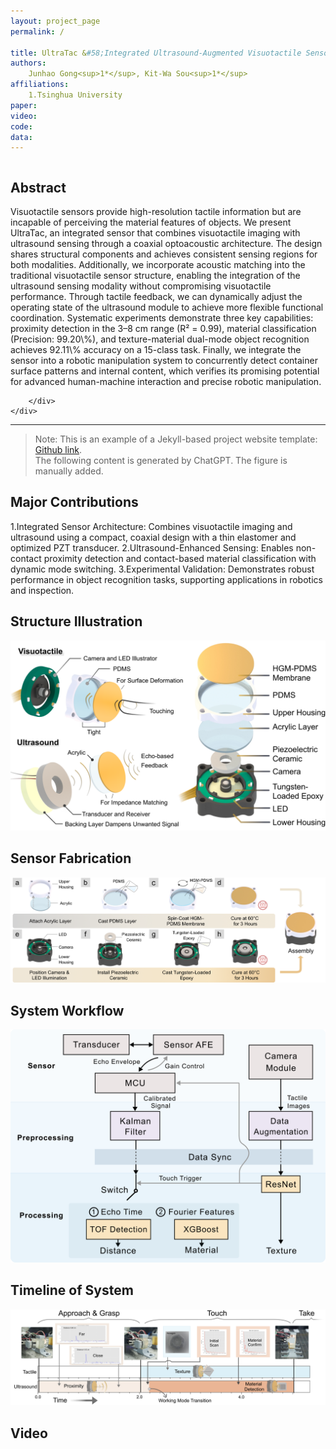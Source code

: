 ```yaml
---
layout: project_page
permalink: /

title: UltraTac &#58;Integrated Ultrasound-Augmented Visuotactile Sensor for Enhanced Robotic Perception
authors:
    Junhao Gong<sup>1*</sup>, Kit-Wa Sou<sup>1*</sup>
affiliations:
    1.Tsinghua University
paper: 
video: 
code: 
data: 
---
```


<!-- Using HTML to center the abstract -->
<div class="columns is-centered has-text-centered">
    <div class="column is-four-fifths">
        <h2>Abstract</h2>
        <div class="content has-text-justified">
Visuotactile sensors provide high-resolution tactile information but are incapable of perceiving the material features of objects. We present UltraTac, an integrated sensor that combines visuotactile imaging with ultrasound sensing through a coaxial optoacoustic architecture. The design shares structural components and achieves consistent sensing regions for both modalities. Additionally, we incorporate acoustic matching into the traditional visuotactile sensor structure, enabling the integration of the ultrasound sensing modality without compromising visuotactile performance. Through tactile feedback, we can dynamically adjust the operating state of the ultrasound module to achieve more flexible functional coordination. Systematic experiments demonstrate three key capabilities: proximity detection in the 3–8 cm range (R² = 0.99), material classification (Precision: 99.20\%), and texture-material dual-mode object recognition achieves 92.11\% accuracy on a 15-class task. Finally, we integrate the sensor into a robotic manipulation system to concurrently detect container surface patterns and internal content, which verifies its promising potential for advanced human-machine interaction and precise robotic manipulation.

        </div>
    </div>
</div>

---

> Note: This is an example of a Jekyll-based project website template: [Github link](https://github.com/shunzh/project_website).\
> The following content is generated by ChatGPT. The figure is manually added.

## Major Contributions
1.Integrated Sensor Architecture: Combines visuotactile imaging and ultrasound using a compact, coaxial design with a thin elastomer and optimized PZT transducer.
2.Ultrasound-Enhanced Sensing: Enables non-contact proximity detection and contact-based material classification with dynamic mode switching.
3.Experimental Validation: Demonstrates robust performance in object recognition tasks, supporting applications in robotics and inspection.

## Structure Illustration
![FigStructure](/static/image/FigStructure.png)






## Sensor Fabrication
![Fabrication](/static/image/FigureFra.png)






## System Workflow
![Fabrication](/static/image/FigWorkflow.png)






## Timeline of System
![FigApplication3](/static/image/FigApplication3.png)





## Video


<!-- ## Background
The paper "On Computable Numbers, with an Application to the Entscheidungsproblem" was published by Alan Turing in 1936. In this groundbreaking paper, Turing introduced the concept of a universal computing machine, now known as the Turing machine.

## Objective
Turing's main objective in this paper was to investigate the notion of computability and its relation to the Entscheidungsproblem (the decision problem), which is concerned with determining whether a given mathematical statement is provable or not.


## Key Ideas
1. Turing first presented the concept of a "computable number," which refers to a number that can be computed by an algorithm or a definite step-by-step process.
2. He introduced the notion of a Turing machine, an abstract computational device consisting of an infinite tape divided into cells and a read-write head. The machine can read and write symbols on the tape, move the head left or right, and transition between states based on a set of rules.
3. Turing demonstrated that the set of computable numbers is enumerable, meaning it can be listed in a systematic way, even though it is not necessarily countable.
4. He proved the existence of non-computable numbers, which cannot be computed by any Turing machine.
5. Turing showed that the Entscheidungsproblem is undecidable, meaning there is no algorithm that can determine, for any given mathematical statement, whether it is provable or not.

![Turing Machine](/static/image/Turing_machine.png)

*Figure 1: A representation of a Turing Machine. Source: [Wiki](https://en.wikipedia.org/wiki/Turing_machine).*

## Table: Comparison of Computable and Non-Computable Numbers

| Computable Numbers | Non-Computable Numbers |
|-------------------|-----------------------|
| Rational numbers, e.g., 1/2, 3/4 | Transcendental numbers, e.g., π, e |
| Algebraic numbers, e.g., √2, ∛3 | Non-algebraic numbers, e.g., √2 + √3 |
| Numbers with finite decimal representations | Numbers with infinite, non-repeating decimal representations |

He used the concept of a universal Turing machine to prove that the set of computable functions is recursively enumerable, meaning it can be listed by an algorithm.

## Significance
Turing's paper laid the foundation for the theory of computation and had a profound impact on the development of computer science. The Turing machine became a fundamental concept in theoretical computer science, serving as a theoretical model for studying the limits and capabilities of computation. Turing's work also influenced the development of programming languages, algorithms, and the design of modern computers.

## Citation
```
@article{turing1936computable,
  title={On computable numbers, with an application to the Entscheidungsproblem},
  author={Turing, Alan Mathison},
  journal={Journal of Mathematics},
  volume={58},
  number={345-363},
  pages={5},
  year={1936}
}
``` -->
